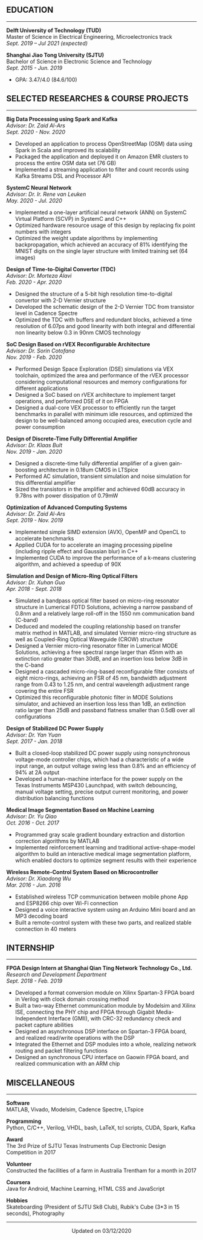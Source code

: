 <!-- # **Tianli Song** -->
<!-- - hcxxstl@gmail.com -->


## **EDUCATION**
---
**Delft University of Technology (TUD)**  
Master of Science in Electrical Engineering, Microelectronics track  
*Sept. 2019 – Jul 2021 (expected)*  

**Shanghai Jiao Tong University (SJTU)**  
Bachelor of Science in Electronic Science and Technology  
*Sept. 2015 - Jun. 2019*  
- GPA: 3.47/4.0 (84.6/100)


## **SELECTED RESEARCHES & COURSE PROJECTS**
---
**Big Data Processing using Spark and Kafka**  
*Advisor: Dr. Zaid Al-Ars*  
*Sept. 2020 - Nov. 2020*
-	Developed an application to process OpenStreetMap (OSM) data using Spark in Scala and improved its scalability
-	Packaged the application and deployed it on Amazon EMR clusters to process the entire OSM data set (76 GB)
-	Implemented a streaming application to filter and count records using Kafka Streams DSL and Processor API

**SystemC Neural Network**  
*Advisor: Dr. Ir. Rene van Leuken*  
*May. 2020 - Jul. 2020*
-	Implemented a one-layer artificial neural network (ANN) on SystemC Virtual Platform (SCVP) in SystemC and C++
-	Optimized hardware resource usage of this design by replacing fix point numbers with integers
-	Optimized the weight update algorithms by implementing backpropagation, which achieved an accuracy of 81% identifying the MNIST digits on the single layer structure with limited training set (64 images)

**Design of Time-to-Digital Convertor (TDC)**  
*Advisor: Dr. Morteza Alavi*  
*Feb. 2020 - Apr. 2020*
- Designed the structure of a 5-bit high resolution time-to-digital convertor with 2-D Vernier structure
- Developed the schematic design of the 2-D Vernier TDC from transistor level in Cadence Spectre
- Optimized the TDC with buffers and redundant blocks, achieved a time resolution of 6.07ps and good linearity with both integral and differential non linearity below 0.3 in 90nm CMOS technology

**SoC Design Based on rVEX Reconfigurable Architecture**  
*Advisor: Dr. Sorin Cotofana*  
*Nov. 2019 - Feb. 2020*  
- Performed Design Space Exploration (DSE) simulations via VEX toolchain, optimized the area and performance of the rVEX processor considering computational resources and memory configurations for different applications
- Designed a SoC based on rVEX architecture to implement target operations, and performed DSE of it on FPGA
- Designed a dual-core VEX processor to efficiently run the target benchmarks in parallel with minimum idle resources, and optimized the design to be well-balanced among occupied area, execution cycle and power consumption 

**Design of Discrete-Time Fully Differential Amplifier**  
*Advisor: Dr. Klaas Bult*  
*Nov. 2019 - Jan. 2020*  
- Designed a discrete-time fully differential amplifier of a given gain-boosting architecture in 0.18um CMOS in LTSpice
- Performed AC simulation, transient simulation and noise simulation for this differential amplifier
- Sized the transistors in the amplifier and achieved 60dB accuracy in 9.78ns with power dissipation of 0.79mW


**Optimization of Advanced Computing Systems**  
*Advisor: Dr. Zaid Al-Ars*  
*Sept. 2019 - Nov. 2019*  
- Implemented simple SIMD extension (AVX), OpenMP and OpenCL to accelerate benchmarks
- Applied CUDA for to accelerate an imaging processing pipeline (including ripple effect and Gaussian blur) in C++
- Implemented CUDA to improve the performance of a k-means clustering algorithm, and achieved a speedup of 90X 

**Simulation and Design of Micro-Ring Optical Filters**  
*Advisor: Dr. Xuhan Guo*  
*Apr. 2018 - Sept. 2018*  
- Simulated a bandpass optical filter based on micro-ring resonator structure in Lumerical FDTD Solutions, achieving a narrow passband of 0.8nm and a relatively large roll-off in the 1550 nm communication band (C-band)
- Deduced and modeled the coupling relationship based on transfer matrix method in MATLAB, and simulated Vernier micro-ring structure as well as Coupled-Ring Optical Waveguide (CROW) structure
- Designed a Vernier micro-ring resonator filter in Lumerical MODE Solutions, achieving a free spectral range larger than 45nm with an extinction ratio greater than 30dB, and an insertion loss below 3dB in the C-band
- Designed a cascaded micro-ring-based reconfigurable filter consists of eight micro-rings, achieving an FSR of 45 nm, bandwidth adjustment range from 0.43 to 1.25 nm, and central wavelength adjustment range covering the entire FSR
- Optimized this reconfigurable photonic filter in MODE Solutions simulator, and achieved an insertion loss less than 1dB, an extinction ratio larger than 25dB and passband flatness smaller than 0.5dB over all configurations


**Design of Stabilized DC Power Supply**  
*Advisor: Dr. Yan Yuan*  
*Sept. 2017 - Jan. 2018*  
- Built a closed-loop stabilized DC power supply using nonsynchronous voltage-mode controller chips, which had a characteristic of a wide input range, an output voltage swing less than 0.8% and an efficiency of 94% at 2A output
- Developed a human-machine interface for the power supply on the Texas Instruments MSP430 Launchpad, with switch debouncing, manual voltage setting, precise output current monitoring, and power distribution balancing functions


**Medical Image Segmentation Based on Machine Learning**  
*Advisor: Dr. Yu Qiao*  
*Oct. 2016 - Oct. 2017*  
- Programmed gray scale gradient boundary extraction and distortion correction algorithms by MATLAB
- Implemented reinforcement learning and traditional active-shape-model algorithm to build an interactive medical image segmentation platform, which enabled doctors to optimize segment results with their experience


**Wireless Remote-Control System Based on Microcontroller**  
*Advisor: Dr. Xiaodong Wu*  
*Mar. 2016 - Jun. 2016*  
- Established wireless TCP communication between mobile phone App and ESP8266 chip over Wi-Fi connection 
- Designed a voice interactive system using an Arduino Mini board and an MP3 decoding board 
- Built a remote-control system with these two parts, and realized stable connection in 40 meters



## **INTERNSHIP**  
---
**FPGA Design Intern at Shanghai Qian Ting Network Technology Co., Ltd.**    
*Research and Development Department*  
*Sept. 2018 - Feb. 2019*  
- Developed a format conversion module on Xilinx Spartan-3 FPGA board in Verilog with clock domain crossing method
- Built a two-way Ethernet communication module by Modelsim and Xilinx ISE, connecting the PHY chip and FPGA through Gigabit Media-Independent Interface (GMII), with CRC-32 redundancy check and packet capture abilities 
- Designed an asynchronous DSP interface on Spartan-3 FPGA board, and realized read/write operations with the DSP
- Integrated the Ethernet and DSP modules into a whole, realizing network routing and packet filtering functions
- Designed an synchronous CPU interface on Gaowin FPGA board, and realized communication with an ARM chip


## **MISCELLANEOUS**
---
**Software**  
MATLAB, Vivado, Modelsim, Cadence Spectre, LTspice

**Programming**  
Python, C/C++, Verilog, VHDL, bash, LaTeX, tcl scripts, CUDA, Spark, Kafka

**Award**  
The 3rd Prize of SJTU Texas Instruments Cup Electronic Design Competition in 2017

**Volunteer**  
Constructed the facilities of a farm in Australia Trentham for a month in 2017

**Coursera**  
Java for Android, Machine Learning, HTML CSS and JavaScript

**Hobbies**  
Skateboarding (President of SJTU Sk8 Club), Rubik's Cube (3*3 in 15 seconds), Photography

---
<center>Updated on 03/12/2020</center>
